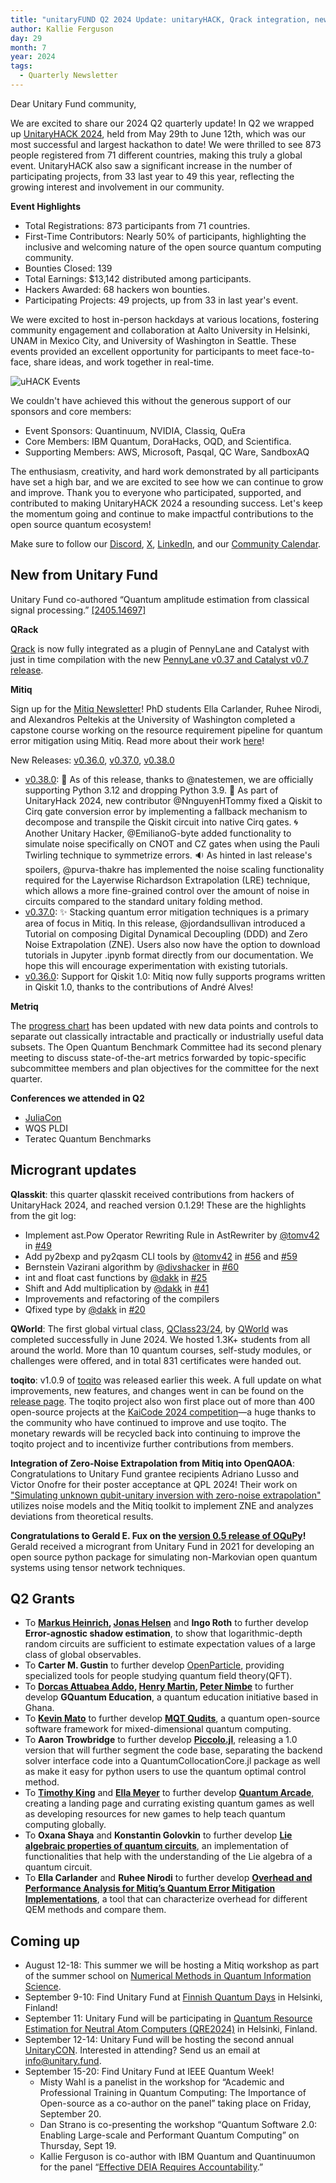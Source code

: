 ```yaml
---
title: "unitaryFUND Q2 2024 Update: unitaryHACK, Qrack integration, new grants and upcomingg events" 
author: Kallie Ferguson
day: 29
month: 7
year: 2024
tags: 
  - Quarterly Newsletter
---
```


Dear Unitary Fund community,

We are excited to share our 2024 Q2 quarterly update! In Q2 we wrapped up [UnitaryHACK 2024](https://unitaryhack.dev/), held from May 29th to June 12th, which was our most successful and largest hackathon to date! We were thrilled to see 873 people registered from 71 different countries, making this truly a global event. UnitaryHACK also saw a significant increase in the number of participating projects, from 33 last year to 49 this year, reflecting the growing interest and involvement in our community.

**Event Highlights**
- Total Registrations: 873 participants from 71 countries.
- First-Time Contributors: Nearly 50% of participants, highlighting the inclusive and welcoming nature of the open source quantum computing community.
- Bounties Closed: 139 
- Total Earnings: $13,142 distributed among participants.
- Hackers Awarded: 68 hackers won bounties.
- Participating Projects: 49 projects, up from 33 in last year's event.

We were excited to host in-person hackdays at various locations, fostering community engagement and collaboration at Aalto University in Helsinki, UNAM in Mexico City, and University of Washington in Seattle. These events provided an excellent opportunity for participants to meet face-to-face, share ideas, and work together in real-time.

![uHACK Events](/images/2024_Q2_uHACK.png)

We couldn't have achieved this without the generous support of our sponsors and core members:

- Event Sponsors: Quantinuum, NVIDIA, Classiq, QuEra
- Core Members: IBM Quantum, DoraHacks, OQD, and Scientifica.
- Supporting Members: AWS, Microsoft, Pasqal, QC Ware, SandboxAQ

The enthusiasm, creativity, and hard work demonstrated by all participants have set a high bar, and we are excited to see how we can continue to grow and improve. Thank you to everyone who participated, supported, and contributed to making UnitaryHACK 2024 a resounding success. Let's keep the momentum going and continue to make impactful contributions to the open source quantum ecosystem!

Make sure to follow our [Discord](https://discord.com/invite/JqVGmpkP96), [X](https://twitter.com/unitaryfund), [LinkedIn](https://www.linkedin.com/company/unitary-fund/), and our [Community Calendar](https://calendar.google.com/calendar/u/0/embed?src=c_mgqdq6hj2isi4d6h467kfqvg60@group.calendar.google.com).

## New from Unitary Fund

Unitary Fund co-authored “Quantum amplitude estimation from classical signal processing.” [[2405.14697]](https://arxiv.org/abs/2405.14697)

**QRack**

[Qrack](https://github.com/unitaryfund/qrack) is now fully integrated as a plugin of PennyLane and Catalyst with just in time compilation with the new [PennyLane v0.37 and Catalyst v0.7 release](https://pennylane.ai/blog/2024/07/pennylane-release-0.37/?utm_source=linkedin&utm_medium=pennylane_social&utm_campaign=blog&utm_content=pennylane-release-0.37). 

**Mitiq**

Sign up for the [Mitiq Newsletter](https://forms.gle/6UcUjSawHyweXhQV7)! 
PhD students Ella Carlander, Ruhee Nirodi, and Alexandros Peltekis at the University of Washington completed a capstone course working on the resource requirement pipeline for quantum error mitigation using Mitiq. Read more about their work [here](https://unitary.fund/posts/2024_capstone_uw/)!

New Releases: [v0.36.0](https://github.com/unitaryfund/mitiq/releases/tag/v0.36.0), [v0.37.0](https://github.com/unitaryfund/mitiq/releases/tag/v0.37.0), [v0.38.0](https://github.com/unitaryfund/mitiq/releases/tag/v0.38.0)

- [v0.38.0](https://github.com/unitaryfund/mitiq/releases/tag/v0.38.0): 
🚀 As of this release, thanks to @natestemen, we are officially supporting Python 3.12 and dropping Python 3.9.
🌉 As part of UnitaryHack 2024, new contributor @NnguyenHTommy fixed a Qiskit to Cirq gate conversion error by implementing a fallback mechanism to decompose and transpile the Qiskit circuit into native Cirq gates.
🌀 Another Unitary Hacker, @EmilianoG-byte added functionality to simulate noise specifically on CNOT and CZ gates when using the Pauli Twirling technique to symmetrize errors.
🔉 As hinted in last release's spoilers, @purva-thakre has implemented the noise scaling functionality required for the Layerwise Richardson Extrapolation (LRE) technique, which allows a more fine-grained control over the amount of noise in circuits compared to the standard unitary folding method.
- [v0.37.0](https://github.com/unitaryfund/mitiq/releases/tag/v0.37.0): ✨ Stacking quantum error mitigation techniques is a primary area of focus in Mitiq. In this release, @jordandsullivan introduced a Tutorial on composing Digital Dynamical Decoupling (DDD) and Zero Noise Extrapolation (ZNE). Users also now have the option to download tutorials in Jupyter .ipynb format directly from our documentation. We hope this will encourage experimentation with existing tutorials.
- [v0.36.0](https://github.com/unitaryfund/mitiq/releases/tag/v0.36.0): Support for Qiskit 1.0: Mitiq now fully supports programs written in Qiskit 1.0, thanks to the contributions of André Alves!

**Metriq** 

The [progress chart](https://metriq.info/Progress) has been updated with new data points and controls to separate out classically intractable and practically or industrially useful data subsets. The Open Quantum Benchmark Committee had its second plenary meeting to discuss state-of-the-art metrics forwarded by topic-specific subcommittee members and plan objectives for the committee for the next quarter.

**Conferences we attended in Q2**
- [JuliaCon](https://juliacon.org/2024/minisymposia/quantum/)
- WQS PLDI
- Teratec Quantum Benchmarks

## Microgrant updates

**Qlasskit**: this quarter qlasskit received contributions from hackers of UnitaryHack 2024, and reached version 0.1.29! These are the highlights from the git log:
- Implement ast.Pow Operator Rewriting Rule in AstRewriter by [@tomv42](https://github.com/tomv42) in [#49](https://github.com/dakk/qlasskit/pull/49)
- Add py2bexp and py2qasm CLI tools by [@tomv42](https://github.com/tomv42) in [#56](https://github.com/dakk/qlasskit/pull/56) and [#59](https://github.com/dakk/qlasskit/pull/59)
- Bernstein Vazirani algorithm by [@divshacker](https://github.com/divshacker) in [#60](https://github.com/dakk/qlasskit/pull/60)
- int and float cast functions by [@dakk](https://github.com/dakk) in [#25](https://github.com/dakk/qlasskit/pull/25)
- Shift and Add multiplication by [@dakk](https://github.com/dakk) in [#41](https://github.com/dakk/qlasskit/pull/41)
- Improvements and refactoring of the compilers
- Qfixed type by [@dakk](https://github.com/dakk) in [#20](https://github.com/dakk/qlasskit/pull/20)

**QWorld**: The first global virtual class, [QClass23/24](https://qworld.net/qclass23-24/), by [QWorld](https://qworld.net/) was completed successfully in June 2024. We hosted 1.3K+ students from all around the world. More than 10 quantum courses, self-study modules, or challenges were offered, and in total 831 certificates were handed out. 

**toqito**: v1.0.9 of [toqito](https://github.com/vprusso/toqito) was released earlier this week. A full update on what improvements, new features, and changes went in can be found on the [release page](https://github.com/vprusso/toqito/releases/tag/v1.0.9). The toqito project also won first place out of more than 400 open-source projects at the [KaiCode 2024 competition](https://github.com/vprusso/toqito/releases/tag/v1.0.9)—a huge thanks to the community who have continued to improve and use toqito. The monetary rewards will be recycled back into continuing to improve the toqito project and to incentivize further contributions from members.   

**Integration of Zero-Noise Extrapolation from Mitiq into OpenQAOA**: Congratulations to Unitary Fund grantee recipients Adriano Lusso and Victor Onofre for their poster acceptance at QPL 2024! Their work on ["Simulating unknown qubit-unitary inversion with zero-noise extrapolation"](https://zenodo.org/records/12538965) utilizes noise models and the Mitiq toolkit to implement ZNE and analyzes deviations from theoretical results.

**Congratulations to Gerald E. Fux on the [version 0.5 release of OQuPy](2406.16650)!** Gerald received a microgrant from Unitary Fund in 2021 for developing an open source python package for simulating non-Markovian open quantum systems using tensor network techniques.

## Q2 Grants
- To **[Markus Heinrich](https://www.markus-heinrich.eu/), [Jonas Helsen](https://www.linkedin.com/in/jonas-helsen-026506b4/)** and **Ingo Roth** to further develop **Error-agnostic shadow estimation**, to show that logarithmic-depth random circuits are sufficient to estimate expectation values of a large class of global observables.
- To **Carter M. Gustin** to further develop [OpenParticle](https://github.com/cgustin99/OpenParticle/tree/main), providing specialized tools for people studying quantum field theory(QFT).
- To **[Dorcas Attuabea Addo](http://linkedin.com/in/dorcas-attuabea-addo), [Henry Martin](http://linkedin.com/in/henry-martin-phd-54704869), [Peter Nimbe](http://linkedin.com/in/dr-peter-nimbe-945b1b32)** to further develop **GQuantum Education**, a quantum education initiative based in Ghana.
- To **[Kevin Mato](https://www.linkedin.com/in/kevin-mato-quantum/)** to further develop **[MQT Qudits](https://github.com/cda-tum/mqt-qudits)**, a quantum open-source software framework for mixed-dimensional quantum computing.
- To **Aaron Trowbridge** to further develop **[Piccolo.jl](https://github.com/aarontrowbridge/Piccolo.jl)**, releasing a 1.0 version that will further segment the code base, separating the backend solver interface code into a QuantumCollocationCore.jl package as well as make it easy for python users to use the quantum optimal control method.
- To **[Timothy King](https://www.linkedin.com/in/temking/)** and **[Ella Meyer](https://www.linkedin.com/in/ella-meyer-6a887313a/)** to further develop **[Quantum Arcade](https://quantumalgorithmsinstitute-my.sharepoint.com/:p:/g/personal/timothy_king_quantumalgorithmsinstitute_ca/EdDQc-vYI3lOvFxdMwiBzcIBu4HZQWkYdogPLuqJrmpwJg?rtime=Zwsxb0qk3Eg)**, creating a landing page and currating existing quantum games as well as developing resources for new games to help teach quantum computing globally.
- To **Oxana Shaya** and **Konstantin Golovkin** to further develop **[Lie algebraic properties of quantum circuits](https://github.com/AmanieOxana/Lie_props)**, an implementation of functionalities that help with the understanding of the Lie algebra of a quantum circuit.
- To **Ella Carlander** and **Ruhee Nirodi** to further develop **[Overhead and Performance Analysis for Mitiq’s Quantum Error Mitigation Implementations](https://unitary.fund/posts/2024_capstone_uw/)**, a tool that can characterize overhead for different QEM methods and compare them.

## Coming up

- August 12-18: This summer we will be hosting a Mitiq workshop as part of the summer school on [Numerical Methods in Quantum Information Science](https://qnumerics.org/).
- September 9-10: Find Unitary Fund at [Finnish Quantum Days](https://instituteq.fi/fqd/#:~:text=9.9%20%2D%2010.9.,2024&text=The%20Finnish%20Quantum%20Days%2C%20supported,as%20InstituteQ's%20Symposium%20in%202023.) in Helsinki, Finland!
- September 11: Unitary Fund will be participating in [Quantum Resource Estimation for Neutral Atom Computers (QRE2024)](https://www.quantumresource.org/) in Helsinki, Finland.
- September 12-14: Unitary Fund will be hosting the second annual [UnitaryCON](https://unitary.fund/community/unitaryCON/). Interested in attending? Send us an email at info@unitary.fund.
- September 15-20: Find Unitary Fund at IEEE Quantum Week! 
    - Misty Wahl is a panelist in the workshop for  “Academic and Professional Training in Quantum Computing: The Importance of Open-source as a co-author on the panel” taking place on Friday, September 20.
    - Dan Strano is co-presenting the workshop “Quantum Software 2.0: Enabling Large-scale and Performant Quantum Computing” on Thursday, Sept 19.
    - Kallie Ferguson is co-author with IBM Quantum and Quantinuumon for the panel “[Effective DEIA Requires Accountability](https://qce.quantum.ieee.org/2024/program/panels-abstracts/#pan10).” 
